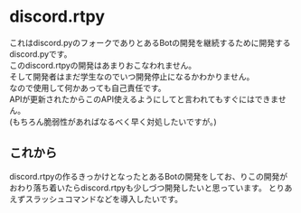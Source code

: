 # discord.rtpy
これはdiscord.pyのフォークでありとあるBotの開発を継続するために開発するdiscord.pyです。  
このdiscord.rtpyの開発はあまりおこなわれません。  
そして開発者はまだ学生なのでいつ開発停止になるかわかりません。  
なので使用して何かあっても自己責任です。  
APIが更新されたからこのAPI使えるようにしてと言われてもすぐにはできません。  
(もちろん脆弱性があればなるべく早く対処したいですが。)

## これから
discord.rtpyの作るきっかけとなったとあるBotの開発をしてお、りこの開発がおわり落ち着いたらdiscord.rtpyも少しづつ開発したいと思っています。
とりあえずスラッシュコマンドなどを導入したいです。